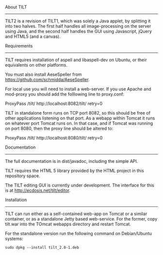 About TILT
__________

TILT2 is a revision of TILT1, which was solely a Java applet, by 
splitting it into two halves. The first half handles all 
image-processing on the server using Java, and the second half handles 
the GUI using Javascript, jQuery and HTML5 (and a canvas).

Requirements
___________

TILT requires installation of aspell and libaspell-dev on Ubuntu, or their
equivalents on other platforms.

You must also install AeseSpeller from 
https://github.com/schmidda/AeseSpeller.

For local use you will need to install a web-server. If you use Apache 
and mod-proxy you should add the folllowing line to proxy.conf:

ProxyPass /tilt/ http://localhost:8082/tilt/ retry=0

TILT in standalone form runs on TCP port 8082, so this should be free of 
other applications listening on that port. As a webapp within Tomcat it 
runs on whatever port Tomcat runs on. In that case, and if Tomcat was 
running on port 8080, then the proxy line should be altered to:

ProxyPass /tilt/ http://localhost:8080/tilt/ retry=0


Documentation
____________

The full documentation is in dist/javadoc, including the simple API.

TILT requires the HTML 5 library provided by the HTML project in this 
repository space.

The TILT editing GUI is currently under development. The interface for 
this is at http://ecdosis.net/tilt/editor.

Installation
____________

TILT can run either as a self-contained web-app on Tomcat or a similar 
container, or as a standalone Jetty based web-service. For the former, 
copy tilt.war into the TOmcat webapps directory and restart Tomcat.

For the standalone version run the following command on Debian/Ubuntu systems:

    sudo dpkg --install tilt_2.0-1.deb
